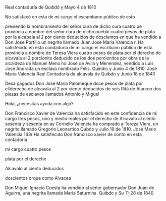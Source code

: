 Real contaduría de Quibdó y Mayo 4 de 1810

No satisfacé en esta de mi cargo el escambano público de esto

previendo la nombramiento del señor cura de dicho cura cuatro pe
provincia a nombre del señor cura de dicho pueblo cuatro pesos de plata por la alcabala al 2 por ciento deducidos de doscientos en que ha vendido a Don Jose Portillo un negrito llamado Juan Jose Maria Valencia
r. Ha satisfecido en esta condaduria de mi cargo el escribano público de esta provincia a nombre de Teresa Viera cuatro pesos de plata por el derecho de alcavala al 2 porcionito deducido de los dos porcionitos por obra de la alcaldeza de Manuel Meno ho
José de Ávila y Menéndez, vendido a Luis José Andrada un esclavo nombrado Felis. Quindío y Junio 4 de 1810. José María Valencia
Real Contaduría de alcavala de Quibdo y Junio 18 de 1840

Dexa pagados Don Jose Maria Palomeque doce pesos de plata por ellderecha de alcavala al 2 por ciento deducidos de seis
Ritá de Alarcon
dos piezas de
esclavos llamados Antonio y Miguel

Hola, ¿necesitas ayuda con algo?

Don Francisco Xavier de Valencia ha satisfacido en este confidencia de mi cargo tres pesos, uno y medio reales por el derecho de Alcavalo al ciento sesenta y sesenta en ay
Cornelio Valencia ha comprado a Tereza Viera, un negrito llamado Gregorio Leonartico Qubdo y Julio 19 de 1810. Jose Mario Valencia
163r
Ha
satisfecido
Don
francisco
xavier
de
conto
en
esta
contadoria

mi
cargo
cuatro
pesos

plata
por
el
derecho

Alcavalo
al
ciento
deducidos

doscientos
orque
como
Alvacea

Don Miguel Ignacio Cuesta ha vendido al señor gobernador Don Juan de Aguirre, una negrita llamada Maria Saturnina. Quibdo y Su 11-28 de 1840.